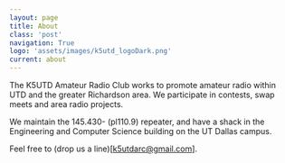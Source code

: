 ```yaml
---
layout: page
title: About
class: 'post'
navigation: True
logo: 'assets/images/k5utd_logoDark.png'
current: about
---
```


The K5UTD Amateur Radio Club works to promote amateur radio within UTD and the greater Richardson area.  We participate in contests, swap meets and area radio projects.

We maintain the 145.430- (pl110.9) repeater, and have a shack in the Engineering and Computer Science building on the UT Dallas campus. 

Feel free to (drop us a line)[k5utdarc@gmail.com]. 
